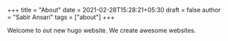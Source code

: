 +++
title = "About"
date = 2021-02-28T15:28:21+05:30
draft = false
author = "Sabir Ansari"
tags = ["about"]
+++

Welcome to out new hugo website. We create awesome websites.

